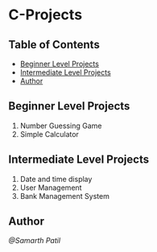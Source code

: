 # C-Projects

## Table of Contents
- [Beginner Level Projects](#beginner-level-projects)
- [Intermediate Level Projects](#intermediate-level-projects)
- [Author](#author)

## Beginner Level Projects<br>
1. Number Guessing Game  <br>
2. Simple Calculator <br>

## Intermediate Level Projects <br>
1. Date and time display <br>
2. User Management <br>
3. Bank Management System <br>



## Author
*@Samarth Patil*
